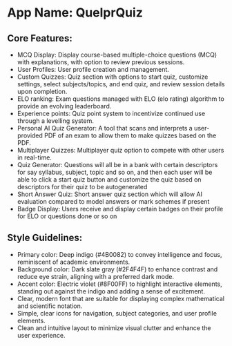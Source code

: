 # **App Name**: QuelprQuiz

## Core Features:

- MCQ Display: Display course-based multiple-choice questions (MCQ) with explanations, with option to review previous sessions.
- User Profiles: User profile creation and management.
- Custom Quizzes: Quiz section with options to start quiz, customize settings, select subjects/topics, and end quiz, and review session details upon completion.
- ELO ranking: Exam questions managed with ELO (elo rating) algorithm to provide an evolving leaderboard.
- Experience points: Quiz point system to incentivize continued use through a levelling system.
- Personal AI Quiz Generator: A tool that scans and interprets a user-provided PDF of an exam to allow them to make quizzes based on the PDF.
- Multiplayer Quizzes: Multiplayer quiz option to compete with other users in real-time.
- Quiz Generator: Questions will all be in a bank with certain descriptors for say syllabus, subject, topic and so on, and then each user will be able to click a start quiz button and customize the quiz based on descriptors for their quiz to be autogenerated
- Short Answer Quiz: Short answer quiz section which will allow AI evaluation compared to model answers or mark schemes if present
- Badge Display: Users receive and display certain badges on their profile for ELO or questions done or so on

## Style Guidelines:

- Primary color: Deep indigo (#4B0082) to convey intelligence and focus, reminiscent of academic environments.
- Background color: Dark slate gray (#2F4F4F) to enhance contrast and reduce eye strain, aligning with a preferred dark mode.
- Accent color: Electric violet (#8F00FF) to highlight interactive elements, standing out against the indigo and adding a sense of excitement.
- Clear, modern font that are suitable for displaying complex mathematical and scientific notation.
- Simple, clear icons for navigation, subject categories, and user profile elements.
- Clean and intuitive layout to minimize visual clutter and enhance the user experience.